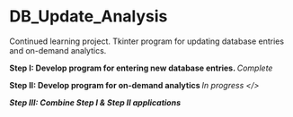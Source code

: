 # DB_Update_Analysis
Continued learning project.  Tkinter program for updating database entries and on-demand analytics.

<b> Step I: Develop program for entering new database entries. </b>
<i> Complete </i>

<b> Step II: Develop program for on-demand analytics </b>
<i> In progress </>

<b> Step III: Combine Step I & Step II applications </b>
